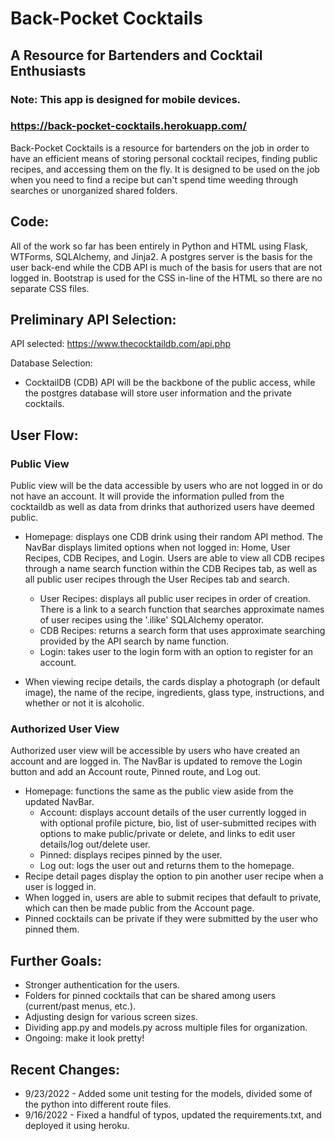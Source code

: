 # Back-Pocket Cocktails
## A Resource for Bartenders and Cocktail Enthusiasts

### Note: This app is designed for mobile devices.
### https://back-pocket-cocktails.herokuapp.com/

Back-Pocket Cocktails is a resource for bartenders on the job in order to have an efficient means of storing personal cocktail recipes, finding public recipes, and accessing them on the fly. It is designed to be used on the job when you need to find a recipe but can't spend time weeding through searches or unorganized shared folders.

## Code:

All of the work so far has been entirely in Python and HTML using Flask, WTForms, SQLAlchemy, and Jinja2. A postgres server is the basis for the user back-end while the CDB API is much of the basis for users that are not logged in. Bootstrap is used for the CSS in-line of the HTML so there are no separate CSS files. 

## Preliminary API Selection:

API selected: https://www.thecocktaildb.com/api.php

Database Selection:

- CocktailDB (CDB) API will be the backbone of the public access, while the postgres database will store user information and the private cocktails. 

## User Flow:

### Public View

Public view will be the data accessible by users who are not logged in or do not have an account. It will provide the information pulled from the cocktaildb as well as data from drinks that authorized users have deemed public. 

- Homepage: displays one CDB drink using their random API method. The NavBar displays limited options when not logged in: Home, User Recipes, CDB Recipes, and Login. Users are able to view all CDB recipes through a name search function within the CDB Recipes tab, as well as all public user recipes through the User Recipes tab and search.
  
  - User Recipes: displays all public user recipes in order of creation. There is a link to a search function that searches approximate names of user recipes using the '.ilike' SQLAlchemy operator.
  - CDB Recipes: returns a search form that uses approximate searching provided by the API search by name function.
  - Login: takes user to the login form with an option to register for an account.

- When viewing recipe details, the cards display a photograph (or default image), the name of the recipe, ingredients, glass type, instructions, and whether or not it is alcoholic.

### Authorized User View

Authorized user view will be accessible by users who have created an account and are logged in. The NavBar is updated to remove the Login button and add an Account route, Pinned route, and Log out.

- Homepage: functions the same as the public view aside from the updated NavBar.
  - Account: displays account details of the user currently logged in with optional profile picture, bio, list of user-submitted recipes with options to make public/private or delete, and links to edit user details/log out/delete user.
  - Pinned: displays recipes pinned by the user.
  - Log out: logs the user out and returns them to the homepage.
- Recipe detail pages display the option to pin another user recipe when a user is logged in.
- When logged in, users are able to submit recipes that default to private, which can then be made public from the Account page. 
- Pinned cocktails can be private if they were submitted by the user who pinned them.

## Further Goals:

- Stronger authentication for the users.
- Folders for pinned cocktails that can be shared among users (current/past menus, etc.).
- Adjusting design for various screen sizes.
- Dividing app.py and models.py across multiple files for organization.
- Ongoing: make it look pretty!

## Recent Changes:

- 9/23/2022 - Added some unit testing for the models, divided some of the python into different route files.
- 9/16/2022 - Fixed a handful of typos, updated the requirements.txt, and deployed it using heroku.
